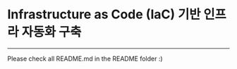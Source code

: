 # Infrastructure as Code (IaC) 기반 인프라 자동화 구축
---
Please check all README.md in the README folder :)
